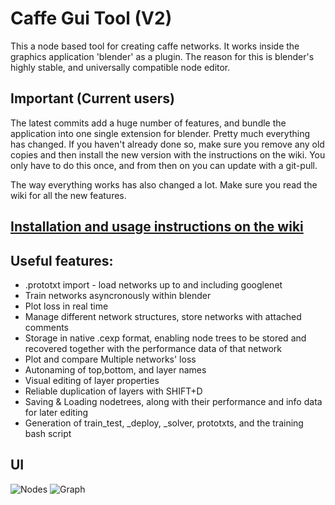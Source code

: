 # Caffe Gui Tool (V2)
This a node based tool for creating caffe networks. It works inside the graphics application 'blender' as a plugin. The reason for this is blender's highly stable, and universally compatible node editor.
## Important (Current users)

The latest commits add a huge number of features, and bundle the application into one single extension for blender. Pretty much everything has changed. If you haven't already done so, make sure you remove any old copies and then install the new version with the instructions on the wiki. You only have to do this once, and from then on you can update with a git-pull.

The way everything works has also changed a lot. Make sure you read the wiki for all the new features.
## [**Installation and usage instructions on the wiki**](http://bit.ly/1HCES6r)

## Useful features:
* .prototxt import - load networks up to and including googlenet
* Train networks asyncronously within blender
* Plot loss in real time
* Manage different network structures, store networks with attached comments
* Storage in native .cexp format, enabling node trees to be stored and recovered together with the performance data of that network
* Plot and compare Multiple networks' loss
* Autonaming of top,bottom, and layer names
* Visual editing of layer properties
* Reliable duplication of layers with SHIFT+D
* Saving & Loading nodetrees, along with their performance and info data for later editing
* Generation of train_test, _deploy, _solver, prototxts, and the training bash script


## UI

![Nodes](https://dl.dropboxusercontent.com/u/10860244/CGT/Selection_032.png)
![Graph](https://dl.dropboxusercontent.com/u/10860244/CGT/Selection_031.png)
